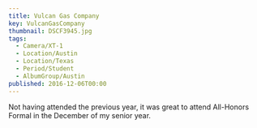 ```yaml
---
title: Vulcan Gas Company
key: VulcanGasCompany
thumbnail: DSCF3945.jpg
tags:
  - Camera/XT-1
  - Location/Austin
  - Location/Texas
  - Period/Student
  - AlbumGroup/Austin
published: 2016-12-06T00:00
---
```

Not having attended the previous year, it was great to attend All-Honors Formal in the December of my senior year.
